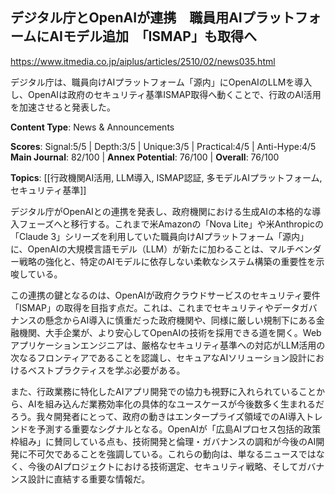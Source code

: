 ## デジタル庁とOpenAIが連携　職員用AIプラットフォームにAIモデル追加　「ISMAP」も取得へ

https://www.itmedia.co.jp/aiplus/articles/2510/02/news035.html

デジタル庁は、職員向けAIプラットフォーム「源内」にOpenAIのLLMを導入し、OpenAIは政府のセキュリティ基準ISMAP取得へ動くことで、行政のAI活用を加速させると発表した。

**Content Type**: News & Announcements

**Scores**: Signal:5/5 | Depth:3/5 | Unique:3/5 | Practical:4/5 | Anti-Hype:4/5
**Main Journal**: 82/100 | **Annex Potential**: 76/100 | **Overall**: 76/100

**Topics**: [[行政機関AI活用, LLM導入, ISMAP認証, 多モデルAIプラットフォーム, セキュリティ基準]]

デジタル庁がOpenAIとの連携を発表し、政府機関における生成AIの本格的な導入フェーズへと移行する。これまで米Amazonの「Nova Lite」や米Anthropicの「Claude 3」シリーズを利用していた職員向けAIプラットフォーム「源内」に、OpenAIの大規模言語モデル（LLM）が新たに加わることは、マルチベンダー戦略の強化と、特定のAIモデルに依存しない柔軟なシステム構築の重要性を示唆している。

この連携の鍵となるのは、OpenAIが政府クラウドサービスのセキュリティ要件「ISMAP」の取得を目指す点だ。これは、これまでセキュリティやデータガバナンスの懸念からAI導入に慎重だった政府機関や、同様に厳しい規制下にある金融機関、大手企業が、より安心してOpenAIの技術を採用できる道を開く。Webアプリケーションエンジニアは、厳格なセキュリティ基準への対応がLLM活用の次なるフロンティアであることを認識し、セキュアなAIソリューション設計におけるベストプラクティスを学ぶ必要がある。

また、行政業務に特化したAIアプリ開発での協力も視野に入れられていることから、AIを組み込んだ業務効率化の具体的なユースケースが今後数多く生まれるだろう。我々開発者にとって、政府の動きはエンタープライズ領域でのAI導入トレンドを予測する重要なシグナルとなる。OpenAIが「広島AIプロセス包括的政策枠組み」に賛同している点も、技術開発と倫理・ガバナンスの調和が今後のAI開発に不可欠であることを強調している。これらの動向は、単なるニュースではなく、今後のAIプロジェクトにおける技術選定、セキュリティ戦略、そしてガバナンス設計に直結する重要な情報だ。
